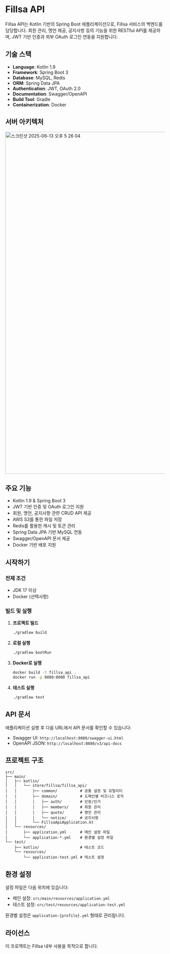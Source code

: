 # Fillsa API

Fillsa API는 Kotlin 기반의 Spring Boot 애플리케이션으로, Fillsa 서비스의 백엔드를 담당합니다.
회원 관리, 명언 제공, 공지사항 등의 기능을 위한 RESTful API를 제공하며, JWT 기반 인증과 외부 OAuth 로그인 연동을 지원합니다.

## 기술 스택

- **Language**: Kotlin 1.9
- **Framework**: Spring Boot 3
- **Database**: MySQL, Redis
- **ORM**: Spring Data JPA
- **Authentication**: JWT, OAuth 2.0
- **Documentation**: Swagger/OpenAPI
- **Build Tool**: Gradle
- **Containerization**: Docker

## 서버 아키텍처
<img width="1077" alt="스크린샷 2025-06-13 오후 5 26 04" src="https://github.com/user-attachments/assets/2da0f777-49fd-499b-a24d-a42fed7cfe6a" />
<br>

## 주요 기능

- Kotlin 1.9 & Spring Boot 3
- JWT 기반 인증 및 OAuth 로그인 지원
- 회원, 명언, 공지사항 관련 CRUD API 제공
- AWS S3를 통한 파일 저장
- Redis를 활용한 캐시 및 토큰 관리
- Spring Data JPA 기반 MySQL 연동
- Swagger/OpenAPI 문서 제공
- Docker 기반 배포 지원

## 시작하기

### 전제 조건

- JDK 17 이상
- Docker (선택사항)

### 빌드 및 실행

1. **프로젝트 빌드**
   ```bash
   ./gradlew build
   ```

2. **로컬 실행**
   ```bash
   ./gradlew bootRun
   ```

3. **Docker로 실행**
   ```bash
   docker build -t fillsa_api .
   docker run -p 8080:8080 fillsa_api
   ```

4. **테스트 실행**
   ```bash
   ./gradlew test
   ```

## API 문서

애플리케이션 실행 후 다음 URL에서 API 문서를 확인할 수 있습니다:

- Swagger UI: `http://localhost:8080/swagger-ui.html`
- OpenAPI JSON: `http://localhost:8080/v3/api-docs`

## 프로젝트 구조

```
src/
├── main/
│   ├── kotlin/
│   │   └── store/fillsa/fillsa_api/
│   │       ├── common/          # 공통 설정 및 유틸리티
│   │       ├── domain/          # 도메인별 비즈니스 로직
│   │       │   ├── auth/        # 인증/인가
│   │       │   ├── members/     # 회원 관리
│   │       │   ├── quote/       # 명언 관리
│   │       │   └── notice/      # 공지사항
│   │       └── FillsaApiApplication.kt
│   └── resources/
│       ├── application.yml      # 메인 설정 파일
│       └── application-*.yml    # 환경별 설정 파일
└── test/
    ├── kotlin/                  # 테스트 코드
    └── resources/
        └── application-test.yml # 테스트 설정
```

## 환경 설정

설정 파일은 다음 위치에 있습니다:
- 메인 설정: `src/main/resources/application.yml`
- 테스트 설정: `src/test/resources/application-test.yml`

환경별 설정은 `application-{profile}.yml` 형태로 관리됩니다.

## 라이선스

이 프로젝트는 Fillsa 내부 사용을 목적으로 합니다.
